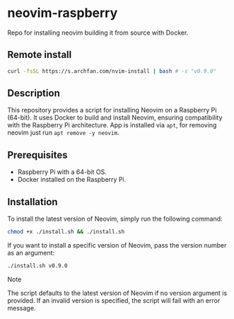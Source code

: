 # neovim-raspberry

Repo for installing neovim building it from source with Docker.

## Remote install
```bash
curl -fsSL https://s.archfan.com/nvim-install | bash # -s "v0.9.0"
```

## Description
This repository provides a script for installing Neovim on a Raspberry Pi (64-bit). It uses Docker to build and install Neovim, ensuring compatibility with the Raspberry Pi architecture.
App is installed via `apt`, for removing neovim just run `apt remove -y neovim`.

## Prerequisites
- Raspberry Pi with a 64-bit OS.
- Docker installed on the Raspberry Pi.

## Installation

To install the latest version of Neovim, simply run the following command:

```sh
chmod +x ./install.sh && ./install.sh
```

If you want to install a specific version of Neovim, pass the version number as an argument:

```sh
./install.sh v0.9.0
```

> [!NOTE]
>The script defaults to the latest version of Neovim if no version argument is provided. If an invalid version is specified, the script will fail with an error message.
